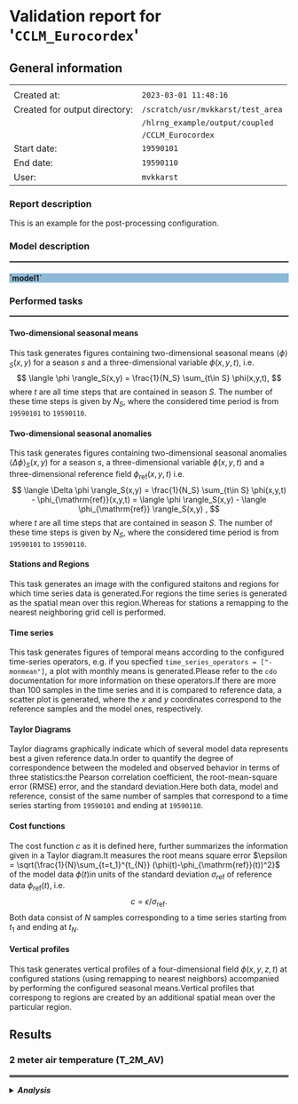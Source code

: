 # Validation report for '`CCLM_Eurocordex`'

## General information

|||
|---|---|
|||
|Created at:                    |`2023-03-01 11:48:16`|
|Created for output directory:  |`/scratch/usr/mvkkarst/test_area`|
|                               |`/hlrng_example/output/coupled`|
|                               |`/CCLM_Eurocordex`|
|Start date:                    |`19590101`|
|End date:                      |`19590110`|
|User:                          |`mvkkarst`|



    
### Report description


This is an example for the post-processing configuration.


    

### Model description

<hr style="border:1px solid gray">

<h4 style="background-color: rgba(31, 119, 180, 0.5);"><b>`model1`</b></h4>



### Performed tasks

<hr style="border:1px solid gray">


#### **Two-dimensional seasonal means**

This task generates figures containing two-dimensional seasonal means $\langle \phi \rangle_S(x,y)$ for a season $s$ and a three-dimensional variable $\phi(x,y,t)$, i.e.$$ \langle \phi \rangle_S(x,y) = \frac{1}{N_S} \sum_{t\in S} \phi(x,y,t), $$where $t$ are all time steps that are contained in season $S$. The number of these time steps is given by $N_S$, where the considered time period is from `19590101` to `19590110`.


#### **Two-dimensional seasonal anomalies**

This task generates figures containing two-dimensional seasonal anomalies $\langle \Delta \phi \rangle_S(x,y)$ for a season $s$, a three-dimensional variable $\phi(x,y,t)$ and a three-dimensional reference field $\phi_{\mathrm{ref}}(x,y,t)$ i.e.$$ \langle \Delta \phi \rangle_S(x,y) = \frac{1}{N_S} \sum_{t\in S} \phi(x,y,t) - \phi_{\mathrm{ref}}(x,y,t) = \langle \phi \rangle_S(x,y) - \langle \phi_{\mathrm{ref}} \rangle_S(x,y) , $$where $t$ are all time steps that are contained in season $S$. The number of these time steps is given by $N_S$, where the considered time period is from `19590101` to `19590110`.


#### **Stations and Regions**

This task generates an image with the configured staitons and regions for which time series data is generated.For regions the time series is generated as the spatial mean over this region.Whereas for stations a remapping to the nearest neighboring grid cell is performed.


#### **Time series**

This task generates figures of temporal means according to the configured time-series operators, e.g. if you specfied `time_series_operators = ["-monmean"]`, a plot with monthly means is generated.Please refer to the `cdo` documentation for more information on these operators.If there are more than 100 samples in the time series and it is compared to reference data, a scatter plot is generated, where the $x$ and $y$ coordinates correspond to the reference samples and the model ones, respectively.


#### **Taylor Diagrams**

Taylor diagrams graphically indicate which of several model data represents best a given reference data.In order to quantify the degree of correspondence between the modeled and observed behavior in terms of three statistics:the Pearson correlation coefficient, the root-mean-square error (RMSE) error, and the standard deviation.Here both data, model and reference, consist of the same number of samples that correspond to a time series starting from `19590101` and ending at `19590110`.


#### **Cost functions**

The cost function $c$ as it is defined here, further summarizes the information given in a Taylor diagram.It measures the root means square error $\epsilon = \sqrt{\frac{1}{N}\sum_{t=t_1}^{t_{N}} (\phi(t)-\phi_{\mathrm{ref}}(t))^2}$ of the model data $\phi(t)$in units of the standard deviation $\sigma_{\mathrm{ref}}$ of reference data $\phi_{\mathrm{ref}}(t)$, i.e.$$ c = \epsilon / \sigma_{\mathrm{ref}}. $$Both data consist of $N$ samples corresponding to a time series starting from $t_1$ and ending at $t_N$.


#### **Vertical profiles**

This task generates vertical profiles of a four-dimensional field $\phi(x, y, z, t)$ at configured stations (using remapping to nearest neighbors) accompanied by performing the configured seasonal means.Vertical profiles that correspong to regions are created by an additional spatial mean over the particular region.




## Results



### 2 meter air temperature (T_2M_AV)   

<hr style="border:2px solid gray">

<details>
<summary><b><i>Analysis</i></b></summary>

    

#### **Description**

This parameter is the temperature of the air near the surface. The corresponding model output variable is called T_2M_AV.

#### **Reference description**





<details>
<summary><i> Postprocess settings for variable 2 meter air temperature (T_2M_AV) </i></summary>

[**Go to settings ->**](../../../global_settings.py)

    
##### seasons
`{'year': ''}`

<hr style="border:1px solid gray">

##### percentiles
`[]`

<hr style="border:1px solid gray">

##### stations
`{'ROSTOCK-WARNEMUNDE': {'lat': '54.18', 'lon': '12.08'}, 'STOCKHOLM': {'lat': '59.35', 'lon': '18.05'}, 'TALLINN': {'lat': '59:23:53', 'lon': '24:36:10'}, 'VISBY': {'lat': '57:40:00', 'lon': '18:19:59'}, 'SUNDSVALL': {'lat': '62:24:36', 'lon': '17:16:12'}, 'LULEA': {'lat': '65:37:12', 'lon': '22:07:48'}, 'VAASA-PALOSAARI': {'lat': '63:06:00', 'lon': '21:36:00'}}`

<hr style="border:1px solid gray">

##### regions
`{'VALID_DOMAIN': {'lat-min': '35.0', 'lat-max': '70.0', 'lon-min': '-10.0', 'lon-max': '35.0'}, 'NORTHERN_LANDS': {'maskfile': '/scratch/usr/mvkkarst/test_area/hlrng_example/postprocess/CCLM/create_validation_report/../../../reference/masks/Eurocordex/NORTHERN_LANDS.nc'}, 'BALTIC_CATCHMENT': {'maskfile': '/scratch/usr/mvkkarst/test_area/hlrng_example/postprocess/CCLM/create_validation_report/../../../reference/masks/Eurocordex/BALTIC_CATCHMENT.nc'}, 'NORTHERN_WATERS': {'maskfile': '/scratch/usr/mvkkarst/test_area/hlrng_example/postprocess/CCLM/create_validation_report/../../../reference/masks/Eurocordex/NORTHERN_WATERS.nc'}, 'BALTIC_SEA': {'maskfile': '/scratch/usr/mvkkarst/test_area/hlrng_example/postprocess/CCLM/create_validation_report/../../../reference/masks/Baltic/BALTIC_SEA.nc'}, 'BOTHNIAN_GULF': {'maskfile': '/scratch/usr/mvkkarst/test_area/hlrng_example/postprocess/CCLM/create_validation_report/../../../reference/masks/Baltic/BOTHNIAN_GULF.nc'}, 'BALTIC_PROPER': {'maskfile': '/scratch/usr/mvkkarst/test_area/hlrng_example/postprocess/CCLM/create_validation_report/../../../reference/masks/Baltic/BALTIC_PROPER.nc'}, 'BELTS': {'maskfile': '/scratch/usr/mvkkarst/test_area/hlrng_example/postprocess/CCLM/create_validation_report/../../../reference/masks/Baltic/BELTS.nc'}, 'RIGA_FINLAND': {'maskfile': '/scratch/usr/mvkkarst/test_area/hlrng_example/postprocess/CCLM/create_validation_report/../../../reference/masks/Baltic/RIGA_FINLAND.nc'}, 'NORTH_SEA': {'maskfile': '/scratch/usr/mvkkarst/test_area/hlrng_example/postprocess/CCLM/create_validation_report/../../../reference/masks/Eurocordex/NORTH_SEA.nc'}}`

<hr style="border:1px solid gray">

##### time-series-operators
`['']`

<hr style="border:1px solid gray">

##### plot-config
`{'min_value': 0.0, 'max_value': 15.0, 'delta_value': 1.0, 'contour': True, 'color_map': 'rainbow'}`

<hr style="border:1px solid gray">

##### reference-file-pattern
`../../../reference/coupled/CCLM_Eurocordex/*/T_2M_AV.nc`

<hr style="border:1px solid gray">

##### reference-variable-name
`T_2M_AV`

<hr style="border:1px solid gray">

##### reference-additional-operators
``

<hr style="border:1px solid gray">

##### reference-description
``

<hr style="border:1px solid gray">

##### plot-config-anomaly
`{'min_value': -5.0, 'max_value': 5.0, 'delta_value': 1.0, 'contour': True, 'color_map': 'seismic'}`

<hr style="border:1px solid gray">

##### other-models
`{}`

<hr style="border:1px solid gray">

##### long-name
`2 meter air temperature`

<hr style="border:1px solid gray">

##### description
`This parameter is the temperature of the air near the surface. The corresponding model output variable is called T_2M_AV.`

<hr style="border:1px solid gray">




</details>

    
#### **Two-dimensional seasonal means**

<hr style="border:1px solid gray">

<details>
<summary><b><i>Figures</b></i></summary>

[**Go to notebook ->**](../../../compare_2D_means/results/coupled_CCLM_Eurocordex-19590101_19590110/compare_2D_means.ipynb)



 $\vphantom{M}$

![](./figures/compare_2D_means/T_2M_AV.png)
<figure>
    <figcaption align = "center"> <b> Fig. 1: </b> <b> Seasonal means for variable 2 meter air temperature (T_2M_AV). </b>The rows correspond to different models whereas the columns reflect the various seaons that are considered.The $x$ and $y$ axis measure the longitudes and latitudes, respectively. </figcaption>
</figure>  



</details>


#### **Two-dimensional seasonal anomalies**

<hr style="border:1px solid gray">

<details>
<summary><b><i>Figures</b></i></summary>

[**Go to notebook ->**](../../../compare_2D_anomalies/results/coupled_CCLM_Eurocordex-19590101_19590110/compare_2D_anomalies.ipynb)



 $\vphantom{M}$

![](./figures/compare_2D_anomalies/T_2M_AV.png)
<figure>
    <figcaption align = "center"> <b> Fig. 2: </b> <b> Seasonal anomalies for variable 2 meter air temperature (T_2M_AV). </b>The rows correspond to different models whereas the columns reflect the various seaons that are considered.The $x$ and $y$ axis measure the longitudes and latitudes, respectively. </figcaption>
</figure>  



</details>


#### **Stations and Regions**

<hr style="border:1px solid gray">

<details>
<summary><b><i>Figures</b></i></summary>

[**Go to notebook ->**](../../../draw_stations_and_regions/results/coupled_CCLM_Eurocordex-19590101_19590110/draw_stations_and_regions.ipynb)



 $\vphantom{M}$

![](./figures/draw_stations_and_regions/T_2M_AV.png)
<figure>
    <figcaption align = "center"> <b> Fig. 3: </b> <b> Stations and regions for variable 2 meter air temperature (T_2M_AV). </b>Colored areas depict the different regions. The dots are located at the station's coordinates. </figcaption>
</figure>  



</details>


#### **Time series**

<hr style="border:1px solid gray">

<details>
<summary><b><i>Figures</b></i></summary>

[**Go to notebook ->**](../../../compare_time_series/results/coupled_CCLM_Eurocordex-19590101_19590110/compare_time_series.ipynb)



 $\vphantom{M}$

![](./figures/compare_time_series/T_2M_AV-stations.png)
<figure>
    <figcaption align = "center"> <b> Fig. 4: </b> <b>Time series for variable 2 meter air temperature (T_2M_AV). </b>Shaded areas depict the $\pm 2 \sigma$ vicinity (approximately the 95% confidence interval) around the mean values. </figcaption>
</figure>  



 $\vphantom{M}$

![](./figures/compare_time_series/T_2M_AV-regions.png)
<figure>
    <figcaption align = "center"> <b> Fig. 5: </b> <b>Time series for variable 2 meter air temperature (T_2M_AV). </b>Shaded areas depict the $\pm 2 \sigma$ vicinity (approximately the 95% confidence interval) around the mean values. </figcaption>
</figure>  



</details>


#### **Taylor Diagrams**

<hr style="border:1px solid gray">

<details>
<summary><b><i>Figures</b></i></summary>

[**Go to notebook ->**](../../../create_taylor_diagrams/results/coupled_CCLM_Eurocordex-19590101_19590110/create_taylor_diagrams.ipynb)



 $\vphantom{M}$

![](./figures/create_taylor_diagrams/T_2M_AV-stations.png)
<figure>
    <figcaption align = "center"> <b> Fig. 6: </b> <b> Taylor diagrams for variable 2 meter air temperature (T_2M_AV). </b>Colored stars stand for the model result and the black circle is the reference.The standard deviation of the data is measured on the radial axis whereas the correaltion to the reference is given by the angle;depicted is the arcus cosine of the angle.The colormap refers to the root means square error of the model data with respect to the reference data.The rows correspond to the different regions and stations whereas the columns are related to the different kind of time series. </figcaption>
</figure>  



 $\vphantom{M}$

![](./figures/create_taylor_diagrams/T_2M_AV-regions.png)
<figure>
    <figcaption align = "center"> <b> Fig. 7: </b> <b> Taylor diagrams for variable 2 meter air temperature (T_2M_AV). </b>Colored stars stand for the model result and the black circle is the reference.The standard deviation of the data is measured on the radial axis whereas the correaltion to the reference is given by the angle;depicted is the arcus cosine of the angle.The colormap refers to the root means square error of the model data with respect to the reference data.The rows correspond to the different regions and stations whereas the columns are related to the different kind of time series. </figcaption>
</figure>  



</details>


#### **Cost functions**

<hr style="border:1px solid gray">

<details>
<summary><b><i>Figures</b></i></summary>

[**Go to notebook ->**](../../../get_cost_function/results/coupled_CCLM_Eurocordex-19590101_19590110/get_cost_function.ipynb)



 $\vphantom{M}$

![](./figures/get_cost_function/T_2M_AV-stations.png)
<figure>
    <figcaption align = "center"> <b> Fig. 8: </b> <b> Cost functions $c$ for variable 2 meter air temperature (T_2M_AV). </b>The colors refer to the magnitude of the cost function: green means very good $( 0 \leq c < 1 )$,yellow stands for satisfactory $( 1 < c < 2 )$ and red shows bad quality $( c \geq 2 )$.<b>Bold</b> numbers correspond to the best performing model, whereas <i>italic</i> number refer to the worst performing model for that particular station/region and kind of time series.The rows correspond to the different regions and stations whereas the columns are related to the different temporal means and models. </figcaption>
</figure>  



 $\vphantom{M}$

![](./figures/get_cost_function/T_2M_AV-regions.png)
<figure>
    <figcaption align = "center"> <b> Fig. 9: </b> <b> Cost functions $c$ for variable 2 meter air temperature (T_2M_AV). </b>The colors refer to the magnitude of the cost function: green means very good $( 0 \leq c < 1 )$,yellow stands for satisfactory $( 1 < c < 2 )$ and red shows bad quality $( c \geq 2 )$.<b>Bold</b> numbers correspond to the best performing model, whereas <i>italic</i> number refer to the worst performing model for that particular station/region and kind of time series.The rows correspond to the different regions and stations whereas the columns are related to the different temporal means and models. </figcaption>
</figure>  



</details>



</details>

